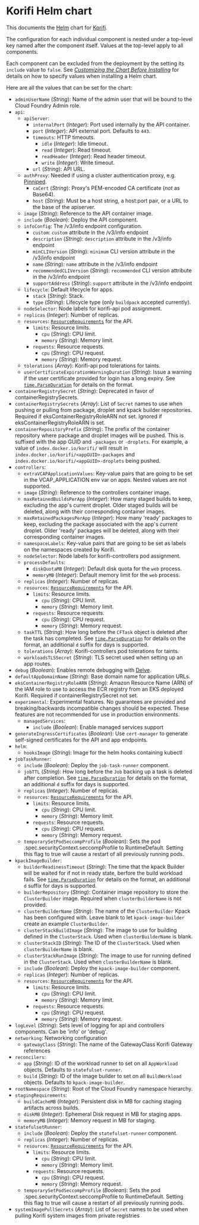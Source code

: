 # Korifi Helm chart

This documents the [Helm](https://helm.sh/) chart for [Korifi](https://github.com/cloudfoundry/korifi).

The configuration for each individual component is nested under a top-level key named after the component itself.
Values at the top-level apply to all components.

Each component can be excluded from the deployment by the setting its `include` value to `false`.
See [_Customizing the Chart Before Installing_](https://helm.sh/docs/intro/using_helm/#customizing-the-chart-before-installing) for details on how to specify values when installing a Helm chart.

Here are all the values that can be set for the chart:

- `adminUserName` (_String_): Name of the admin user that will be bound to the Cloud Foundry Admin role.
- `api`:
  - `apiServer`:
    - `internalPort` (_Integer_): Port used internally by the API container.
    - `port` (_Integer_): API external port. Defaults to `443`.
    - `timeouts`: HTTP timeouts.
      - `idle` (_Integer_): Idle timeout.
      - `read` (_Integer_): Read timeout.
      - `readHeader` (_Integer_): Read header timeout.
      - `write` (_Integer_): Write timeout.
    - `url` (_String_): API URL.
  - `authProxy`: Needed if using a cluster authentication proxy, e.g. [Pinniped](https://pinniped.dev/).
    - `caCert` (_String_): Proxy's PEM-encoded CA certificate (*not* as Base64).
    - `host` (_String_): Must be a host string, a host:port pair, or a URL to the base of the apiserver.
  - `image` (_String_): Reference to the API container image.
  - `include` (_Boolean_): Deploy the API component.
  - `infoConfig`: The /v3/info endpoint configuration.
    - `custom`: `custom` attribute in the /v3/info endpoint
    - `description` (_String_): `description` attribute in the /v3/info endpoint
    - `minCLIVersion` (_String_): `minimum` CLI version attribute in the /v3/info endpoint
    - `name` (_String_): `name` attribute in the /v3/info endpoint
    - `recommendedCLIVersion` (_String_): `recommended` CLI version attribute in the /v3/info endpoint
    - `supportAddress` (_String_): `support` attribute in the /v3/info endpoint
  - `lifecycle`: Default lifecycle for apps.
    - `stack` (_String_): Stack.
    - `type` (_String_): Lifecycle type (only `buildpack` accepted currently).
  - `nodeSelector`: Node labels for korifi-api pod assignment.
  - `replicas` (_Integer_): Number of replicas.
  - `resources`: [`ResourceRequirements`](https://kubernetes.io/docs/reference/generated/kubernetes-api/v1.25/#resourcerequirements-v1-core) for the API.
    - `limits`: Resource limits.
      - `cpu` (_String_): CPU limit.
      - `memory` (_String_): Memory limit.
    - `requests`: Resource requests.
      - `cpu` (_String_): CPU request.
      - `memory` (_String_): Memory request.
  - `tolerations` (_Array_): Korifi-api pod tolerations for taints.
  - `userCertificateExpirationWarningDuration` (_String_): Issue a warning if the user certificate provided for login has a long expiry. See [`time.ParseDuration`](https://pkg.go.dev/time#ParseDuration) for details on the format.
- `containerRegistrySecret` (_String_): Deprecated in favor of containerRegistrySecrets.
- `containerRegistrySecrets` (_Array_): List of `Secret` names to use when pushing or pulling from package, droplet and kpack builder repositories. Required if eksContainerRegistryRoleARN not set. Ignored if eksContainerRegistryRoleARN is set.
- `containerRepositoryPrefix` (_String_): The prefix of the container repository where package and droplet images will be pushed. This is suffixed with the app GUID and `-packages` or `-droplets`. For example, a value of `index.docker.io/korifi/` will result in `index.docker.io/korifi/<appGUID>-packages` and `index.docker.io/korifi/<appGUID>-droplets` being pushed.
- `controllers`:
  - `extraVCAPApplicationValues`: Key-value pairs that are going to be set in the VCAP_APPLICATION env var on apps. Nested values are not supported.
  - `image` (_String_): Reference to the controllers container image.
  - `maxRetainedBuildsPerApp` (_Integer_): How many staged builds to keep, excluding the app's current droplet. Older staged builds will be deleted, along with their corresponding container images.
  - `maxRetainedPackagesPerApp` (_Integer_): How many 'ready' packages to keep, excluding the package associated with the app's current droplet. Older 'ready' packages will be deleted, along with their corresponding container images.
  - `namespaceLabels`: Key-value pairs that are going to be set as labels on the namespaces created by Korifi.
  - `nodeSelector`: Node labels for korifi-controllers pod assignment.
  - `processDefaults`:
    - `diskQuotaMB` (_Integer_): Default disk quota for the `web` process.
    - `memoryMB` (_Integer_): Default memory limit for the `web` process.
  - `replicas` (_Integer_): Number of replicas.
  - `resources`: [`ResourceRequirements`](https://kubernetes.io/docs/reference/generated/kubernetes-api/v1.25/#resourcerequirements-v1-core) for the API.
    - `limits`: Resource limits.
      - `cpu` (_String_): CPU limit.
      - `memory` (_String_): Memory limit.
    - `requests`: Resource requests.
      - `cpu` (_String_): CPU request.
      - `memory` (_String_): Memory request.
  - `taskTTL` (_String_): How long before the `CFTask` object is deleted after the task has completed. See [`time.ParseDuration`](https://pkg.go.dev/time#ParseDuration) for details on the format, an additional `d` suffix for days is supported.
  - `tolerations` (_Array_): Korifi-controllers pod tolerations for taints.
  - `workloadsTLSSecret` (_String_): TLS secret used when setting up an app routes.
- `debug` (_Boolean_): Enables remote debugging with [Delve](https://github.com/go-delve/delve).
- `defaultAppDomainName` (_String_): Base domain name for application URLs.
- `eksContainerRegistryRoleARN` (_String_): Amazon Resource Name (ARN) of the IAM role to use to access the ECR registry from an EKS deployed Korifi. Required if containerRegistrySecret not set.
- `experimental`: Experimental features. No guarantees are provided and breaking/backwards incompatible changes should be expected. These features are not recommended for use in production environments.
  - `managedServices`:
    - `include` (_Boolean_): Enable managed services support
- `generateIngressCertificates` (_Boolean_): Use `cert-manager` to generate self-signed certificates for the API and app endpoints.
- `helm`:
  - `hooksImage` (_String_): Image for the helm hooks containing kubectl
- `jobTaskRunner`:
  - `include` (_Boolean_): Deploy the `job-task-runner` component.
  - `jobTTL` (_String_): How long before the `Job` backing up a task is deleted after completion. See [`time.ParseDuration`](https://pkg.go.dev/time#ParseDuration) for details on the format, an additional `d` suffix for days is supported.
  - `replicas` (_Integer_): Number of replicas.
  - `resources`: [`ResourceRequirements`](https://kubernetes.io/docs/reference/generated/kubernetes-api/v1.25/#resourcerequirements-v1-core) for the API.
    - `limits`: Resource limits.
      - `cpu` (_String_): CPU limit.
      - `memory` (_String_): Memory limit.
    - `requests`: Resource requests.
      - `cpu` (_String_): CPU request.
      - `memory` (_String_): Memory request.
  - `temporarySetPodSeccompProfile` (_Boolean_): Sets the pod .spec.securityContext.seccompProfile to RuntimeDefault. Setting this flag to true will cause a restart of all previously running pods.
- `kpackImageBuilder`:
  - `builderReadinessTimeout` (_String_): The time that the kpack Builder will be waited for if not in ready state, berfore the build workload fails. See [`time.ParseDuration`](https://pkg.go.dev/time#ParseDuration) for details on the format, an additional `d` suffix for days is supported.
  - `builderRepository` (_String_): Container image repository to store the `ClusterBuilder` image. Required when `clusterBuilderName` is not provided.
  - `clusterBuilderName` (_String_): The name of the `ClusterBuilder` Kpack has been configured with. Leave blank to let `kpack-image-builder` create an example `ClusterBuilder`.
  - `clusterStackBuildImage` (_String_): The image to use for building defined in the `ClusterStack`. Used when `clusterBuilderName` is blank.
  - `clusterStackID` (_String_): The ID of the `ClusterStack`. Used when `clusterBuilderName` is blank.
  - `clusterStackRunImage` (_String_): The image to use for running defined in the `ClusterStack`. Used when `clusterBuilderName` is blank.
  - `include` (_Boolean_): Deploy the `kpack-image-builder` component.
  - `replicas` (_Integer_): Number of replicas.
  - `resources`: [`ResourceRequirements`](https://kubernetes.io/docs/reference/generated/kubernetes-api/v1.25/#resourcerequirements-v1-core) for the API.
    - `limits`: Resource limits.
      - `cpu` (_String_): CPU limit.
      - `memory` (_String_): Memory limit.
    - `requests`: Resource requests.
      - `cpu` (_String_): CPU request.
      - `memory` (_String_): Memory request.
- `logLevel` (_String_): Sets level of logging for api and controllers components. Can be 'info' or 'debug'.
- `networking`: Networking configuration
  - `gatewayClass` (_String_): The name of the GatewayClass Korifi Gateway references
- `reconcilers`:
  - `app` (_String_): ID of the workload runner to set on all `AppWorkload` objects. Defaults to `statefulset-runner`.
  - `build` (_String_): ID of the image builder to set on all `BuildWorkload` objects. Defaults to `kpack-image-builder`.
- `rootNamespace` (_String_): Root of the Cloud Foundry namespace hierarchy.
- `stagingRequirements`:
  - `buildCacheMB` (_Integer_): Persistent disk in MB for caching staging artifacts across builds.
  - `diskMB` (_Integer_): Ephemeral Disk request in MB for staging apps.
  - `memoryMB` (_Integer_): Memory request in MB for staging.
- `statefulsetRunner`:
  - `include` (_Boolean_): Deploy the `statefulset-runner` component.
  - `replicas` (_Integer_): Number of replicas.
  - `resources`: [`ResourceRequirements`](https://kubernetes.io/docs/reference/generated/kubernetes-api/v1.25/#resourcerequirements-v1-core) for the API.
    - `limits`: Resource limits.
      - `cpu` (_String_): CPU limit.
      - `memory` (_String_): Memory limit.
    - `requests`: Resource requests.
      - `cpu` (_String_): CPU request.
      - `memory` (_String_): Memory request.
  - `temporarySetPodSeccompProfile` (_Boolean_): Sets the pod .spec.securityContext.seccompProfile to RuntimeDefault. Setting this flag to true will cause a restart of all previously running pods.
- `systemImagePullSecrets` (_Array_): List of `Secret` names to be used when pulling Korifi system images from private registries
